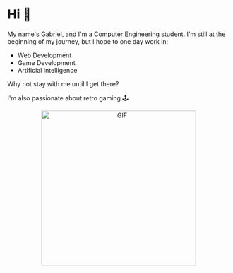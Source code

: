 # Hi 👋

My name's Gabriel, and I'm a Computer Engineering student. I'm still at the beginning of my journey, but I hope to one day work in:

- Web Development
- Game Development
- Artificial Intelligence

Why not stay with me until I get there?

I'm also passionate about retro gaming 🕹️

<div align="center">
<img hight="300" width="350" alt="GIF" align="center" src="https://64.media.tumblr.com/1f35d38b27d6d62507fafce6dfca8382/a812b236aa921c27-8b/s1280x1920/6880e3a3df3b584d69bc9efc41c1dfe022aabd90.gif">
</div>
